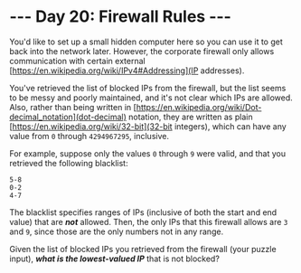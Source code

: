 # --- Day 20: Firewall Rules ---

You'd like to set up a small hidden computer here so you can use it to <span title="I'll create a GUI interface using Visual Basic... see if I can track an IP address.">get back into the network</span> later. However, the corporate firewall only allows communication with certain external [https://en.wikipedia.org/wiki/IPv4#Addressing](IP addresses).


You've retrieved the list of blocked IPs from the firewall, but the list seems to be messy and poorly maintained, and it's not clear which IPs are allowed. Also, rather than being written in [https://en.wikipedia.org/wiki/Dot-decimal_notation](dot-decimal) notation, they are written as plain [https://en.wikipedia.org/wiki/32-bit](32-bit integers), which can have any value from <code>0</code> through <code>4294967295</code>, inclusive.


For example, suppose only the values <code>0</code> through <code>9</code> were valid, and that you retrieved the following blacklist:


<pre><code>5-8
0-2
4-7
</code></pre>
The blacklist specifies ranges of IPs (inclusive of both the start and end value) that are <em><b>not</b></em> allowed. Then, the only IPs that this firewall allows are <code>3</code> and <code>9</code>, since those are the only numbers not in any range.


Given the list of blocked IPs you retrieved from the firewall (your puzzle input), <em><b>what is the lowest-valued IP</b></em> that is not blocked?


